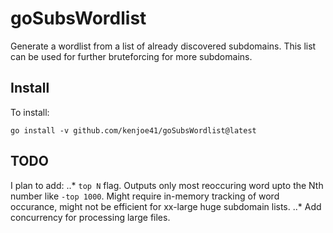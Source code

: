 # goSubsWordlist
Generate a wordlist from a list of already discovered subdomains.
This list can be used for further bruteforcing for more subdomains.

## Install
To install:

```
go install -v github.com/kenjoe41/goSubsWordlist@latest
```

## TODO
I plan to add:
    ..* `top N` flag. Outputs only most reoccuring word upto the Nth number like `-top 1000`.
        Might require in-memory tracking of word occurance, might not be efficient for xx-large huge subdomain lists.
    ..* Add concurrency for processing large files.